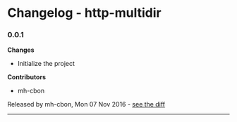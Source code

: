 # Changelog - http-multidir

### 0.0.1

__Changes__

- Initialize the project

__Contributors__

- mh-cbon

Released by mh-cbon, Mon 07 Nov 2016 -
[see the diff](https://github.com/mh-cbon/http-multidir/compare/f620f2aa6beace1a1a4c9c5bc0cadba19638b888...0.0.1#diff)
______________


